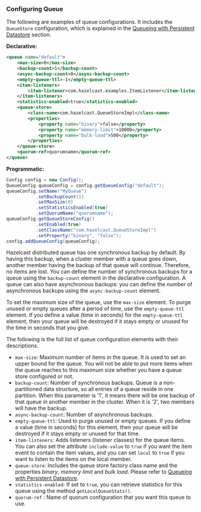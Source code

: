 ### Configuring Queue

The following are examples of queue configurations. It includes the `QueueStore` configuration, which is explained in the [Queueing with Persistent Datastore](#queueing-with-persistent-datastore) section.

**Declarative:**

```xml
<queue name="default">
    <max-size>0</max-size>
    <backup-count>1</backup-count>
    <async-backup-count>0</async-backup-count>
    <empty-queue-ttl>-1</empty-queue-ttl>
    <item-listeners>
        <item-listener>com.hazelcast.examples.ItemListener</item-listener>
    </item-listeners>
    <statistics-enabled>true</statistics-enabled>
    <queue-store>
        <class-name>com.hazelcast.QueueStoreImpl</class-name>
        <properties>
            <property name="binary">false</property>
            <property name="memory-limit">10000</property>
            <property name="bulk-load">500</property>
        </properties>
    </queue-store>
    <quorum-ref>quorumname</quorum-ref>
</queue>
```

**Programmatic:**

```java
Config config = new Config();
QueueConfig queueConfig = config.getQueueConfig("default");
queueConfig.setName("MyQueue")
           .setBackupCount(1)
           .setMaxSize(0)
           .setStatisticsEnabled(true)
           .setQuorumName("quorumname");
queueConfig.getQueueStoreConfig()
           .setEnabled(true)
           .setClassName("com.hazelcast.QueueStoreImpl")
           .setProperty("binary", "false");
config.addQueueConfig(queueConfig);
```


Hazelcast distributed queue has one synchronous backup by default. By having this backup, when a cluster member with a queue goes down, another member having the backup of that queue will continue. Therefore, no items are lost. You can define the number of synchronous backups for a queue using the `backup-count` element in the declarative configuration. A queue can also have asynchronous backups: you can define the number of asynchronous backups using the `async-backup-count` element.

To set the maximum size of the queue, use the `max-size` element. To purge unused or empty queues after a period of time, use the `empty-queue-ttl` element. If you define a value (time in seconds) for the `empty-queue-ttl` element, then your queue will be destroyed if it stays empty or unused for the time in seconds that you give.

The following is the full list of queue configuration elements with their descriptions.

- `max-size`: Maximum number of items in the queue. It is used to set an upper bound for the queue. You will not be able to put more items when the queue reaches to this maximum size whether you have a queue store configured or not.
- `backup-count`: Number of synchronous backups. Queue is a non-partitioned data structure, so all entries of a queue reside in one partition. When this parameter is '1', it means there will be one backup of that queue in another member in the cluster. When it is '2', two members will have the backup.
- `async-backup-count`: Number of asynchronous backups.
- `empty-queue-ttl`: Used to purge unused or empty queues. If you define a value (time in seconds) for this element, then your queue will be destroyed if it stays empty or unused for that time.
- `item-listeners`: Adds listeners (listener classes) for the queue items. You can also set the attribute `include-value` to `true` if you want the item event to contain the item values, and you can set `local` to `true` if you want to listen to the items on the local member.
- `queue-store`: Includes the queue store factory class name and the properties  *binary*, *memory limit* and *bulk load*. Please refer to [Queueing with Persistent Datastore](#queueing-with-persistent-datastore).
- `statistics-enabled`: If set to `true`, you can retrieve statistics for this queue using the method `getLocalQueueStats()`.
- `quorum-ref` : Name of quorum configuration that you want this queue to use.



